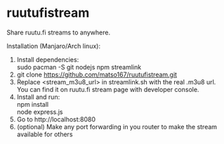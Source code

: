 # ruutufistream
Share ruutu.fi streams to anywhere.

Installation (Manjaro/Arch linux):
1. Install dependencies:<br/>
sudo pacman -S git nodejs npm streamlink<br/>
2. git clone https://github.com/matso167/ruutufistream.git
3. Replace <stream_m3u8_url> in streamlink.sh with the real .m3u8 url. You can find it on ruutu.fi stream page with developer console.
4. Install and run: <br/>
npm install<br/>
node express.js
5. Go to http://localhost:8080
6. (optional) Make any port forwarding in you router to make the stream available for others


